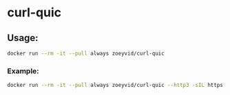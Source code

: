 # curl-quic

## Usage:

```sh
docker run --rm -it --pull always zoeyvid/curl-quic
```

### Example:

```sh
docker run --rm -it --pull always zoeyvid/curl-quic --http3 -sIL https://cloudflare-quic.com
```
